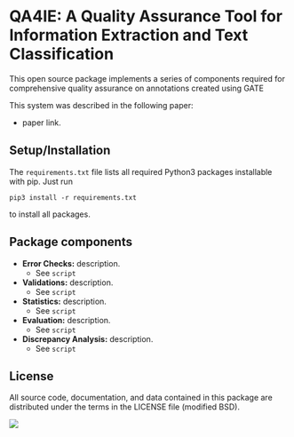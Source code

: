 # QA4IE: A Quality Assurance Tool for Information Extraction and Text Classification

This open source package implements a series of components required for comprehensive quality assurance on annotations created using GATE

This system was described in the following paper:

+ paper link.

## Setup/Installation

The `requirements.txt` file lists all required Python3 packages installable with pip. Just run
```
pip3 install -r requirements.txt
```
to install all packages.

## Package components

- **Error Checks:** description.
  + See ```script```
- **Validations:** description.
  + See ```script```
- **Statistics:** description.
  + See ```script```
- **Evaluation:** description.
  + See ```script```
- **Discrepancy Analysis:** description.
  + See ```script```

## License

All source code, documentation, and data contained in this package are distributed under the terms in the LICENSE file (modified BSD).

<img src="https://clinicalcenter.nih.gov/themes/internet/images/NIH_CC_logo.png"/>
